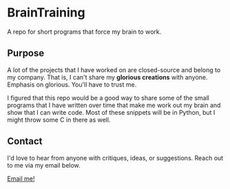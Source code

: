# BrainTraining
A repo for short programs that force my brain to work. 

<h2>Purpose</h2>
<p>A lot of the projects that I have worked on are closed-source and belong to my company. That is, I can't share my <b>glorious creations</b> with anyone. Emphasis on glorious. You'll have to trust me.</p>

<p>I figured that this repo would be a good way to share some of the small programs that I have written over time that make me work out my brain and show that I can write code. Most of these snippets will be in Python, but I might throw some C in there as well.</p>

<h2>Contact</h2>
<p>I'd love to hear from anyone with critiques, ideas, or suggestions. Reach out to me via my email below.</p>
<p><a href="mailto:Gage.a.Schaffer@gmail.com">Email me!</a></p>
